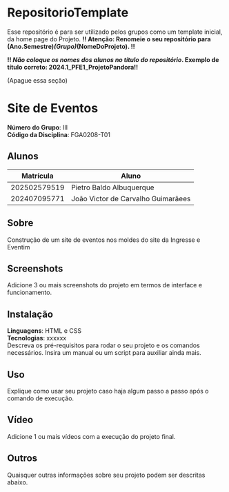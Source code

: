 # RepositorioTemplate
Esse repositório é para ser utilizado pelos grupos como um template inicial, da home page do Projeto.
**!! Atenção: Renomeie o seu repositório para (Ano.Semestre)_(Grupo)_(NomeDoProjeto). !!** 

**!! *Não coloque os nomes dos alunos no título do repositório*. Exemplo de título correto: 2024.1_PFE1_ProjetoPandora!!**
 
 (Apague essa seção)
 
# Site de Eventos

**Número do Grupo**: III <br>
**Código da Disciplina**: FGA0208-T01<br>

## Alunos
|Matrícula | Aluno |
| -- | -- |
| 202502579519  | Pietro Baldo Albuquerque  |
| 202407095771  |  João Victor de Carvalho Guimarãees |

## Sobre 
Construção de um site de eventos nos moldes do site da Ingresse e Eventim 

## Screenshots
Adicione 3 ou mais screenshots do projeto em termos de interface e funcionamento.

## Instalação 
**Linguagens**: HTML e CSS<br>
**Tecnologias**: xxxxxx<br>
Descreva os pré-requisitos para rodar o seu projeto e os comandos necessários.
Insira um manual ou um script para auxiliar ainda mais.

## Uso 
Explique como usar seu projeto caso haja algum passo a passo após o comando de execução.

## Vídeo
Adicione 1 ou mais vídeos com a execução do projeto final.

## Outros 
Quaisquer outras informações sobre seu projeto podem ser descritas abaixo.
